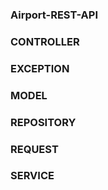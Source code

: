 ### Airport-REST-API

### CONTROLLER
### EXCEPTION
### MODEL
### REPOSITORY
### REQUEST
### SERVICE
